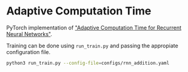 # Adaptive Computation Time

PyTorch implementation of ["Adaptive Computation Time for Recurrent Neural Networks"](https://arxiv.org/abs/1603.08983).

Training can be done using `run_train.py` and passing the appropiate configuration file.

~~~bash
python3 run_train.py --config-file=configs/rnn_addition.yaml
~~~
